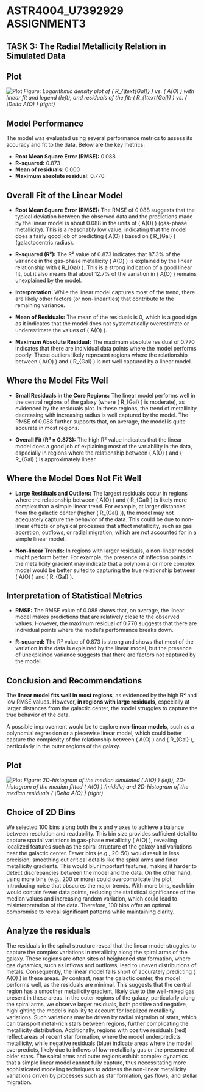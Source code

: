 # ASTR4004_U7392929 ASSIGNMENT3
## TASK 3: The Radial Metallicity Relation in Simulated Data

## Plot
![Plot](/Users/shaniatham/ASTR4004/astro_computing/ASTR4004_U7392929/figures/subplots_rgal_ao_with_residuals.png)
*Figure: Logarithmic density plot of \( R_{\text{Gal}} \) vs. \( A(O) \) with linear fit and legend (left), and residuals of the fit: \( R_{\text{Gal}} \) vs. \( \Delta A(O) \) (right)*

## Model Performance
The model was evaluated using several performance metrics to assess its accuracy and fit to the data. Below are the key metrics:
- **Root Mean Square Error (RMSE):** 0.088
- **R-squared:** 0.873
- **Mean of residuals:** 0.000
- **Maximum absolute residual:** 0.770

## Overall Fit of the Linear Model
- **Root Mean Square Error (RMSE):**
    The RMSE of 0.088 suggests that the typical deviation between the observed data and the predictions made by the linear model is about 0.088 in the units of \( A(O) \) (gas-phase metallicity). This is a reasonably low value, indicating that the model does a fairly good job of predicting \( A(O) \) based on \( R_{Gal} \) (galactocentric radius).
    
- **R-squared (R²):**
    The R² value of 0.873 indicates that 87.3% of the variance in the gas-phase metallicity \( A(O) \) is explained by the linear relationship with \( R_{Gal} \). This is a strong indication of a good linear fit, but it also means that about 12.7% of the variation in \( A(O) \) remains unexplained by the model.
    
- **Interpretation:**
    While the linear model captures most of the trend, there are likely other factors (or non-linearities) that contribute to the remaining variance.

- **Mean of Residuals:**
    The mean of the residuals is 0, which is a good sign as it indicates that the model does not systematically overestimate or underestimate the values of \( A(O) \).

- **Maximum Absolute Residual:**
    The maximum absolute residual of 0.770 indicates that there are individual data points where the model performs poorly. These outliers likely represent regions where the relationship between \( A(O) \) and \( R_{Gal} \) is not well captured by a linear model.

## Where the Model Fits Well
- **Small Residuals in the Core Regions:**
    The linear model performs well in the central regions of the galaxy (where \( R_{Gal} \) is moderate), as evidenced by the residuals plot. In these regions, the trend of metallicity decreasing with increasing radius is well captured by the model. The RMSE of 0.088 further supports that, on average, the model is quite accurate in most regions.

- **Overall Fit (R² = 0.873):**
    The high R² value indicates that the linear model does a good job of explaining most of the variability in the data, especially in regions where the relationship between \( A(O) \) and \( R_{Gal} \) is approximately linear.

## Where the Model Does Not Fit Well
- **Large Residuals and Outliers:**
    The largest residuals occur in regions where the relationship between \( A(O) \) and \( R_{Gal} \) is likely more complex than a simple linear trend. For example, at larger distances from the galactic center (higher \( R_{Gal} \)), the model may not adequately capture the behavior of the data. This could be due to non-linear effects or physical processes that affect metallicity, such as gas accretion, outflows, or radial migration, which are not accounted for in a simple linear model.

- **Non-linear Trends:**
    In regions with larger residuals, a non-linear model might perform better. For example, the presence of inflection points in the metallicity gradient may indicate that a polynomial or more complex model would be better suited to capturing the true relationship between \( A(O) \) and \( R_{Gal} \).

## Interpretation of Statistical Metrics
- **RMSE:**
    The RMSE value of 0.088 shows that, on average, the linear model makes predictions that are relatively close to the observed values. However, the maximum residual of 0.770 suggests that there are individual points where the model’s performance breaks down.
    
- **R-squared:**
    The R² value of 0.873 is strong and shows that most of the variation in the data is explained by the linear model, but the presence of unexplained variance suggests that there are factors not captured by the model.

## Conclusion and Recommendations
The **linear model fits well in most regions**, as evidenced by the high R² and low RMSE values. However, **in regions with large residuals**, especially at larger distances from the galactic center, the model struggles to capture the true behavior of the data.

A possible improvement would be to explore **non-linear models**, such as a polynomial regression or a piecewise linear model, which could better capture the complexity of the relationship between \( A(O) \) and \( R_{Gal} \), particularly in the outer regions of the galaxy.


## Plot
![Plot](/Users/shaniatham/ASTR4004/astro_computing/ASTR4004_U7392929/figures/improved_3panel_histograms.png)
*Figure: 2D-histogram of the median simulated \( A(O) \) (left), 2D-histogram of the median fitted \( A(O) \) (middle) and 2D-histogram of the median residuals \( \Delta A(O) \) (right)*

## Choice of 2D Bins
We selected 100 bins along both the x and y axes to achieve a balance between resolution and readability. This bin size provides sufficient detail to capture spatial variations in gas-phase metallicity \( A(O) \), revealing localized features such as the spiral structure of the galaxy and variations near the galactic center. Fewer bins (e.g., 20-50) would result in less precision, smoothing out critical details like the spiral arms and finer metallicity gradients. This would blur important features, making it harder to detect discrepancies between the model and the data. On the other hand, using more bins (e.g., 200 or more) could overcomplicate the plot, introducing noise that obscures the major trends. With more bins, each bin would contain fewer data points, reducing the statistical significance of the median values and increasing random variation, which could lead to misinterpretation of the data. Therefore, 100 bins offer an optimal compromise to reveal significant patterns while maintaining clarity.

## Analyze the residuals
The residuals in the spiral structure reveal that the linear model struggles to capture the complex variations in metallicity along the spiral arms of the galaxy. These regions are often sites of heightened star formation, where gas dynamics, such as inflows and outflows, lead to uneven distributions of metals. Consequently, the linear model falls short of accurately predicting \( A(O) \) in these areas. By contrast, near the galactic center, the model performs well, as the residuals are minimal. This suggests that the central region has a smoother metallicity gradient, likely due to the well-mixed gas present in these areas. In the outer regions of the galaxy, particularly along the spiral arms, we observe larger residuals, both positive and negative, highlighting the model’s inability to account for localized metallicity variations. Such variations may be driven by radial migration of stars, which can transport metal-rich stars between regions, further complicating the metallicity distribution. Additionally, regions with positive residuals (red) reflect areas of recent star formation, where the model underpredicts metallicity, while negative residuals (blue) indicate areas where the model overpredicts, likely due to inflows of low-metallicity gas or the presence of older stars. The spiral arms and outer regions exhibit complex dynamics that a simple linear model cannot fully capture, thus necessitating more sophisticated modeling techniques to address the non-linear metallicity variations driven by processes such as star formation, gas flows, and stellar migration.